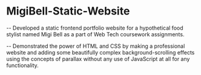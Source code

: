 # MigiBell-Static-Website

-- Developed a static frontend portfolio website for a hypothetical food stylist named Migi Bell as a part of Web Tech coursework assignments.

-- Demonstrated the power of HTML and CSS by making a professional website and adding some beautifully complex background-scrolling effects using the concepts of parallax without any use of JavaScript at all for any functionality.
